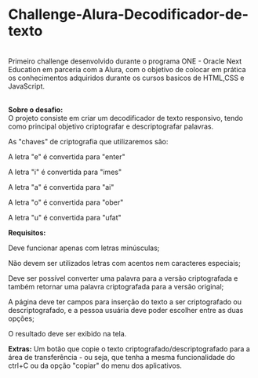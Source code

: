# Challenge-Alura-Decodificador-de-texto
<br> Primeiro challenge desenvolvido durante o programa ONE - Oracle Next Education em parceria com a Alura, com o objetivo de colocar em prática os conhecimentos adquiridos durante os cursos basicos de HTML,CSS e JavaScript.</br>

<br>**Sobre o desafio:**</br>
O projeto consiste em criar um decodificador de texto responsivo, tendo como principal objetivo criptografar e descriptografar palavras.

 As "chaves" de criptografia que utilizaremos são:

A letra "e" é convertida para "enter"

A letra "i" é convertida para "imes"

A letra "a" é convertida para "ai"

A letra "o" é convertida para "ober"

A letra "u" é convertida para "ufat"

**Requisitos:**

Deve funcionar apenas com letras minúsculas;

Não devem ser utilizados letras com acentos nem caracteres especiais;

Deve ser possível converter uma palavra para a versão criptografada e também retornar uma palavra criptografada para a versão original;

A página deve ter campos para inserção do texto a ser criptografado ou descriptografado, e a pessoa usuária deve poder escolher entre as duas opções;

O resultado deve ser exibido na tela. </br>

**Extras:**
Um botão que copie o texto criptografado/descriptografado para a área de transferência - ou seja, que tenha a mesma funcionalidade do ctrl+C ou da opção "copiar" do menu dos aplicativos.
